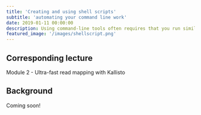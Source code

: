 ```yaml
---
title: 'Creating and using shell scripts'
subtitle: 'automating your command line work'
date: 2019-01-11 00:00:00
description: Using command-line tools often requires that you run similar code for each of your samples (e.g. read mapping).  In this lab, you'll learn how to automate this redundant process using a simple code-aware text editor, making it possible for you to get work done even when you're not sitting in front of your computer.  How great is that?!
featured_image: '/images/shellscript.png'
---
```


## Corresponding lecture

Module 2 - Ultra-fast read mapping with Kallisto

## Background

Coming soon!